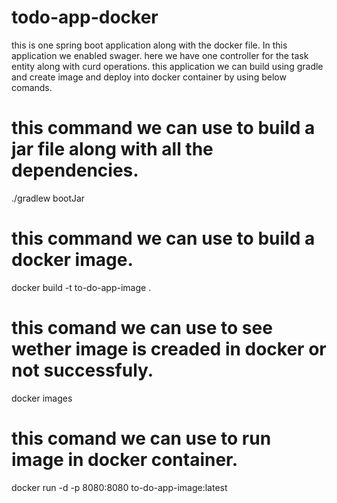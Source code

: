 # todo-app-docker
this is one spring boot application along with the docker file.
In this application we enabled swager.
here we have one controller for the task entity along with curd operations.
this application we can build using gradle and create image and deploy into docker container by using below comands.

# this command we can use to build a jar file along with all the dependencies.
./gradlew bootJar
# this command we can use to build a docker image.
docker build -t to-do-app-image .
# this comand we can use to see wether image is creaded in docker or not successfuly.
docker images
# this comand we can use to run image in docker container.
docker run -d -p 8080:8080 to-do-app-image:latest

